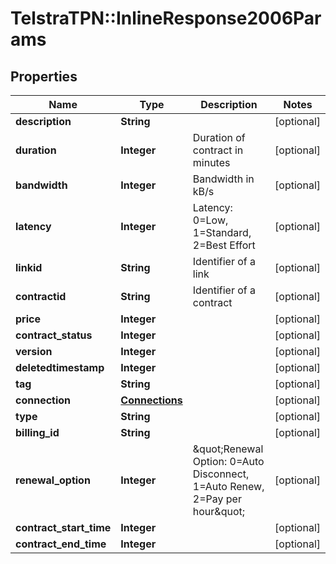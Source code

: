 # TelstraTPN::InlineResponse2006Params

## Properties
Name | Type | Description | Notes
------------ | ------------- | ------------- | -------------
**description** | **String** |  | [optional] 
**duration** | **Integer** | Duration of contract in minutes | [optional] 
**bandwidth** | **Integer** | Bandwidth in kB/s | [optional] 
**latency** | **Integer** | Latency: 0&#x3D;Low, 1&#x3D;Standard, 2&#x3D;Best Effort | [optional] 
**linkid** | **String** | Identifier of a link | [optional] 
**contractid** | **String** | Identifier of a contract | [optional] 
**price** | **Integer** |  | [optional] 
**contract_status** | **Integer** |  | [optional] 
**version** | **Integer** |  | [optional] 
**deletedtimestamp** | **Integer** |  | [optional] 
**tag** | **String** |  | [optional] 
**connection** | [**Connections**](Connections.md) |  | [optional] 
**type** | **String** |  | [optional] 
**billing_id** | **String** |  | [optional] 
**renewal_option** | **Integer** | \&quot;Renewal Option: 0&#x3D;Auto Disconnect, 1&#x3D;Auto Renew, 2&#x3D;Pay per hour\&quot; | [optional] 
**contract_start_time** | **Integer** |  | [optional] 
**contract_end_time** | **Integer** |  | [optional] 


